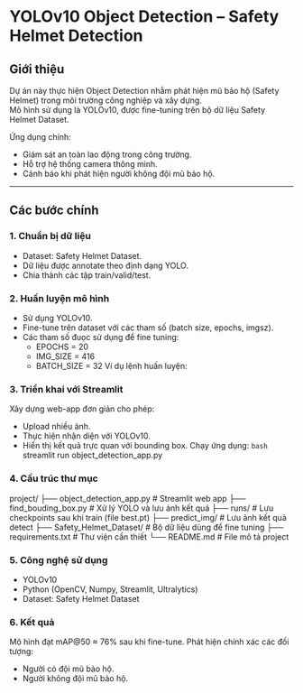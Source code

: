 # YOLOv10 Object Detection – Safety Helmet Detection

## Giới thiệu
Dự án này thực hiện Object Detection nhằm phát hiện mũ bảo hộ (Safety Helmet) trong môi trường công nghiệp và xây dựng.  
Mô hình sử dụng là YOLOv10, được fine-tuning trên bộ dữ liệu Safety Helmet Dataset.  

Ứng dụng chính:
- Giám sát an toàn lao động trong công trường.  
- Hỗ trợ hệ thống camera thông minh.  
- Cảnh báo khi phát hiện người không đội mũ bảo hộ.  

---

## Các bước chính

### 1. Chuẩn bị dữ liệu
- Dataset: Safety Helmet Dataset.  
- Dữ liệu được annotate theo định dạng YOLO.  
- Chia thành các tập train/valid/test.  

### 2. Huấn luyện mô hình
- Sử dụng YOLOv10.  
- Fine-tune trên dataset với các tham số (batch size, epochs, imgsz).  
- Các tham số đuọc sử dụng để fine tuning:
  - EPOCHS = 20 
  - IMG_SIZE = 416 
  - BATCH_SIZE = 32
Ví dụ lệnh huấn luyện:  

### 3. Triển khai với Streamlit

Xây dựng web-app đơn giản cho phép:
  - Upload nhiều ảnh. 
  - Thực hiện nhận diện với YOLOv10. 
  - Hiển thị kết quả trực quan với bounding box.
Chạy ứng dụng:
`````bash`````
        streamlit run object_detection_app.py
````` `````
### 4. Cấu trúc thư mục 
project/
├── object_detection_app.py # Streamlit web app
├── find_bouding_box.py # Xử lý YOLO và lưu ảnh kết quả
├── runs/ # Lưu checkpoints sau khi train (file best.pt)
├── predict_img/ # Lưu ảnh kết quả detect
├── Safety_Helmet_Dataset/ # Bộ dữ liệu dùng để fine tuning
├── requirements.txt # Thư viện cần thiết
└── README.md # File mô tả project

### 5. Công nghệ sử dụng

  - YOLOv10 
  - Python (OpenCV, Numpy, Streamlit, Ultralytics)
  - Dataset: Safety Helmet Dataset

### 6. Kết quả

Mô hình đạt mAP@50 ≈ 76% sau khi fine-tune.
Phát hiện chính xác các đối tượng:
  - Người có đội mũ bảo hộ. 
  - Người không đội mũ bảo hộ.